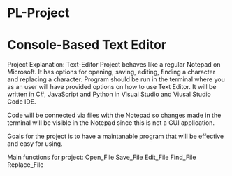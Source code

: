 # PL-Project 
# Console-Based Text Editor

Project Explanation:
Text-Editor Project behaves like a regular Notepad on Microsoft. It has
options for opening, saving, editing, finding a character and replacing a character.
Program should be run in the terminal where you as an user will have
provided options on how to use Text Editor.
It will be written in C#, JavaScript and Python in Visual Studio and Viusal Studio Code IDE.

Code will be connected via files with the Notepad so changes made in the terminal
will be visible in the Notepad since this is not a GUI application.

Goals for the project is to have a maintanable program that will be effective and easy for using.

Main functions for project:
Open_File
Save_File
Edit_File
Find_File
Replace_File

